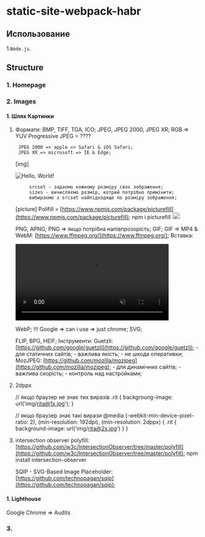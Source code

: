 # static-site-webpack-habr

## Использование

1.`Node.js`.


## Structure

### 1. Homepage

### 2. Images
#### 1. Шлях Картинки

1. 
    Формати:
      BMP, TIFF, TGA, ICO;
      JPEG, JPEG 2000, JPEG XR;
        RGB => YUV
        Progressive JPEG = ????

        JPEG 2000 => apple => Safari & iOS Safari;
        JPEG XR => microsoft => IE & Edge;
      
      [img]

      <img srcset="rit-320w.jpg 320w,
                    rit-480w.jpg 480w,
                    rit-800w.jpg 800w"
            sizes="(max-width: 320px) 280px,
                  (max-width: 480px) 460px,
                  800px"
            src="rit-800.jpg" alt="Hello, World!">

            srcset - задаємо кожному розміру своє зображення;
            sizes - вичисляємо розмір, котрий потрібно примінити;
            вибираємо з srcset найпідходяще по розміру зображення;
        
      [picture]
        Polifill = [https://www.npmjs.com/package/picturefill](https://www.npmjs.com/package/picturefill);
        npm i picturefill
      <picture>
        <source type="image/webp" media="(min-width: 1150px)"
                srcset="rit-desktop@1x.webp 1x, rit-desktop@2x.webp 2x">
        <source type="image/webp"
                srcset="rit-mobile@1x.webp 1x, rit-mobile@2x.webp 2x">
        <source media="(min-width: 1150px)"
                srcset="rit-desktop@1x.webp 1x, rit-desktop@2x.webp 2x">
        <img src="rit-mobile@1x.jpg"
             srcset="rit-mobile@2x.jpg 2x"
             alt="Hello, Rit!" width="20" height="18">
      </picture>
      
      

      PNG, APNG;
        PNG => якщо потрібна напівпрозорість;
      GIF;
        GIF => MP4 & WebM: [https://www.ffmpeg.org/](https://www.ffmpeg.org/);
        Вставка:

      <video width="400" heigh="300"
              autoplay loop muted playsinline>
        <source src="kitty.webm" type="video/webm">
        <source src="kitty.mp4" type="video/mp4">
        <img src="kitty.gif" width="400" heigh="300">
      </video>
          

      WebP;
        !!! Google => can i use => just chrome;
      SVG;
        
      FLIP, BPG, HEIF;
    Інструменти:
      Guetzli: [https://github.com/google/guetzli](https://github.com/google/guetzli);
        - для статичних сайтів;
        - важлива якість;
        - не шкода оперативки;
      MozJPEG: [https://github.com/mozilla/mozjpeg](https://github.com/mozilla/mozjpeg);
        - для динамічних сайтів;
        - важлива скорість;
        - контроль над настройками;
<!-- [Images](https://raw.githubusercontent.com/Harrix/static-site-webpack-habr/master/docs/img/thumbnail.png) -->

2.  2dppx

    // якщо браузер не знає тих виразів
    .rit {
      backgroung-image: url('img/rita@1x.jpg');
    }
    
    // якщо браузер знає такі вирази
    @media (-webkit-min-device-pixel-ratio: 2),
           (min-resolution: 192dpi),
           (min-resolution: 2dppx)
           {
             .rit {
               background-image: url('img/rita@2x.jpg')
             }
           }
            
3.  intersection observer polyfill: [https://github.com/w3c/IntersectionObserver/tree/master/polyfill](https://github.com/w3c/IntersectionObserver/tree/master/polyfill);
    npm install intersection-observer

    SQIP - SVG-Based Image Placeholder: [https://github.com/technopagan/sqip](https://github.com/technopagan/sqip);



#### 1. Lighthouse
Google Chrome => Audits
### 3.

